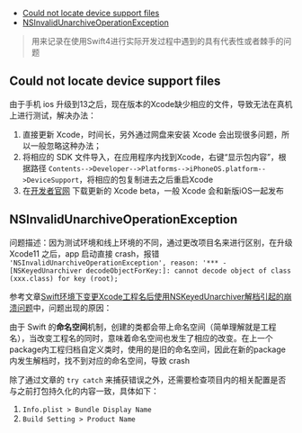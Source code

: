 <!-- MarkdownTOC -->

- [Could not locate device support files](#could-not-locate-device-support-files)
- [NSInvalidUnarchiveOperationException](#nsinvalidunarchiveoperationexception)

<!-- /MarkdownTOC -->


> 用来记录在使用Swift4进行实际开发过程中遇到的具有代表性或者棘手的问题

## Could not locate device support files

由于手机 ios 升级到13之后，现在版本的Xcode缺少相应的文件，导致无法在真机上进行测试，解决办法：

1. 直接更新 Xcode，时间长，另外通过网盘来安装 Xcode 会出现很多问题，所以一般忽略这种办法；
2. 将相应的 SDK 文件导入，在应用程序内找到Xcode，右键“显示包内容”，根据路径 `Contents-->Developer-->Platforms-->iPhoneOS.platform-->DeviceSupport`，将相应的包复制进去之后重启Xcode
3. 在[开发者官网](https://developer.apple.com/download/) 下载更新的 Xcode beta，一般 Xcode 会和新版iOS一起发布

## NSInvalidUnarchiveOperationException

问题描述：因为测试环境和线上环境的不同，通过更改项目名来进行区别，在升级 Xcode11 之后，app 启动直接 crash，报错 `'NSInvalidUnarchiveOperationException', reason: '*** -[NSKeyedUnarchiver decodeObjectForKey:]: cannot decode object of class (xxx.class) for key (root);`

参考文章[Swift环境下变更Xcode工程名后使用NSKeyedUnarchiver解档引起的崩溃问题](https://juejin.im/post/5c1ba593e51d4546c014dd7d)中，问题出现的原因：

由于 Swift 的**命名空间**机制，创建的类都会带上命名空间（简单理解就是工程名），当改变工程名的同时，意味着命名空间也发生了相应的改变。在上一个package内工程归档自定义类时，使用的是旧的命名空间，因此在新的package内发生解档时，找不到对应的命名空间，导致 crash

除了通过文章的 `try catch` 来捕获错误之外，还需要检查项目内的相关配置是否与之前打包持久化的内容一致，具体如下：

1. `Info.plist > Bundle Display Name`
2. `Build Setting > Product Name`